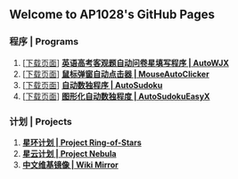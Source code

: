 ## Welcome to AP1028's GitHub Pages
### 程序 | Programs

1. [[下载页面](https://github.com/AP1028/AutoWJX/releases/tag/Latest)]  [**英语高考客观题自动问卷星填写程序 \| AutoWJX**](https://github.com/AP1028/AutoWJX)
2. [[下载页面](https://github.com/AP1028/MouseAutoClicker/releases/tag/Latest)]  [**鼠标弹窗自动点击器 \| MouseAutoClicker**](https://github.com/AP1028/MouseAutoClicker)
3. [[下载页面](https://github.com/AP1028/AutoSudoku/releases/tag/Latest)]  [**自动数独程序 \| AutoSudoku**](https://github.com/AP1028/AutoSudoku)
4. [[下载页面](https://github.com/AP1028/AutoSudokuEasyX/releases/tag/Latest)]  [**图形化自动数独程度 \| AutoSudokuEasyX**](https://github.com/AP1028/AutoSudokuEasyX)

### 计划 | Projects

1. [**星环计划 \| Project Ring-of-Stars**](https://github.com/AP1028/Ring-of-Stars)
2. [**星云计划 \| Project Nebula**](https://ap1028.github.io/ProjectNebula/)
3. [**中文维基镜像 \| Wiki Mirror**](https://ap1028.github.io/wiki-mirror/)
